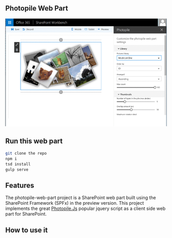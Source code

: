 ## Photopile Web Part

![Photpile Web Part displayed in SharePoint Workbench](./assets/photopile-overview.gif)

## Run this web part

```bash
git clone the repo
npm i
tsd install
gulp serve
```

## Features

The photopile-web-part project is a SharePoint web part built using the SharePoint Framework (SPFx) in the preview version.
This project implements the great [Photopile.Js](https://github.com/bigbhowell/Photopile-JS) popular jquery script as a client side web part for SharePoint.

## How to use it


